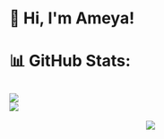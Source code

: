 # 👋 Hi, I'm Ameya!

# 📊 GitHub Stats:
![](https://github-readme-stats.vercel.app/api?username=Shadow-Codes&theme=tokyonight&hide_border=true&include_all_commits=true&count_private=true)<br/>
![](https://github-readme-stats.vercel.app/api/top-langs/?username=Shadow-Codes&theme=tokyonight&hide_border=true&include_all_commits=true&count_private=true&layout=compact)
---
<p align="center">
  <img src="https://api.boot.dev/v1/users/public/d2aa4242-7fff-4284-9393-1649223c4bc1/thumbnail" >
</p>
